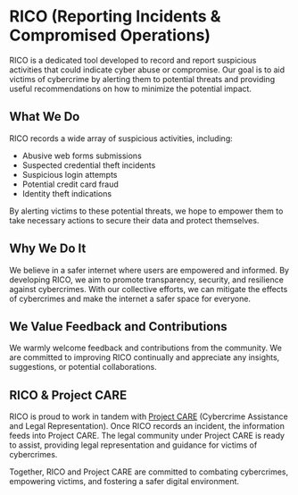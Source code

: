 # RICO (Reporting Incidents & Compromised Operations)

RICO is a dedicated tool developed to record and report suspicious activities that could indicate cyber abuse or compromise. Our goal is to aid victims of cybercrime by alerting them to potential threats and providing useful recommendations on how to minimize the potential impact.

## What We Do

RICO records a wide array of suspicious activities, including:

- Abusive web forms submissions
- Suspected credential theft incidents
- Suspicious login attempts
- Potential credit card fraud
- Identity theft indications

By alerting victims to these potential threats, we hope to empower them to take necessary actions to secure their data and protect themselves.

## Why We Do It

We believe in a safer internet where users are empowered and informed. By developing RICO, we aim to promote transparency, security, and resilience against cybercrimes. With our collective efforts, we can mitigate the effects of cybercrimes and make the internet a safer space for everyone.

## We Value Feedback and Contributions

We warmly welcome feedback and contributions from the community. We are committed to improving RICO continually and appreciate any insights, suggestions, or potential collaborations.

## RICO & Project CARE

RICO is proud to work in tandem with [Project CARE](https://github.com/vesnx/VESNX-Cybercrime-Assistance) (Cybercrime Assistance and Legal Representation). Once RICO records an incident, the information feeds into Project CARE. The legal community under Project CARE is ready to assist, providing legal representation and guidance for victims of cybercrimes.

Together, RICO and Project CARE are committed to combating cybercrimes, empowering victims, and fostering a safer digital environment.

